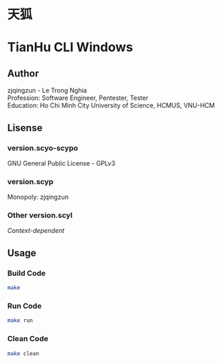# 天狐
# TianHu CLI Windows


## Author
zjqingzun - Le Trong Nghia <br>
Profession: Software Engineer, Pentester, Tester <br>
Education: Ho Chi Minh City University of Science, HCMUS, VNU-HCM


## Lisense
### version.scyo-scypo
GNU General Public License - GPLv3

### version.scyp
Monopoly: zjqingzun

### Other version.scyl
_Context-dependent_


## Usage
### Build Code
```sh
make
```
### Run Code
```sh
make run
```
### Clean Code
```sh
make clean
```
